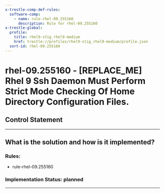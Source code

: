 ```yaml
---
x-trestle-comp-def-rules:
  software-comp:
    - name: rule-rhel-09.255160
      description: Rule for rhel-09.255160
x-trestle-global:
  profile:
    title: rhel9-stig_rhel9-medium
    href: trestle://profiles/rhel9-stig_rhel9-medium/profile.json
  sort-id: rhel-09.255160
---
```


# rhel-09.255160 - \[REPLACE_ME\] Rhel 9 Ssh Daemon Must Perform Strict Mode Checking Of Home Directory Configuration Files.

## Control Statement

______________________________________________________________________

## What is the solution and how is it implemented?

<!-- For implementation status enter one of: implemented, partial, planned, alternative, not-applicable -->

<!-- Note that the list of rules under ### Rules: is read-only and changes will not be captured after assembly to JSON -->

<!-- Add control implementation description here for control: rhel-09.255160 -->

### Rules:

  - rule-rhel-09.255160

### Implementation Status: planned

______________________________________________________________________
